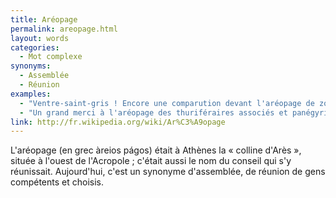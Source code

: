 ```yaml
---
title: Aréopage
permalink: areopage.html
layout: words
categories:
  - Mot complexe
synonyms:
  - Assemblée
  - Réunion
examples:
  - "Ventre-saint-gris ! Encore une comparution devant l'aréopage de zoïlescoercitifs à tendance acrimonieuse ?"
  - "Un grand merci à l'aréopage des thuriféraires associés et panégyristes associés !!!"
link: http://fr.wikipedia.org/wiki/Ar%C3%A9opage
---
```


L'aréopage (en grec àreios págos) était à Athènes la « colline d'Arès », située à l'ouest de l'Acropole ; c'était aussi le nom du conseil qui s'y réunissait.
Aujourd'hui, c'est un synonyme d'assemblée, de réunion de gens compétents et choisis.

